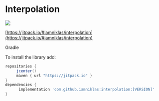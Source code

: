# Interpolation

[![](https://jitpack.io/v/iamniklas/interpolation.svg)](https://jitpack.io/#iamniklas/interpolation)

[https://jitpack.io/#iamniklas/interpolation](https://jitpack.io/#iamniklas/interpolation)

Gradle

To install the library add: 
 
   ```gradle
   repositories { 
        jcenter()
        maven { url "https://jitpack.io" }
   }
   dependencies {
         implementation 'com.github.iamniklas:interpolation:[VERSION]'
   }
   ```  

